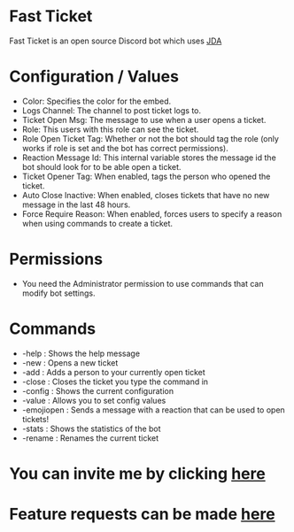# Fast Ticket

Fast Ticket is an open source Discord bot which uses [JDA](https://github.com/DV8FromTheWorld/JDA)

# Configuration / Values

- Color: Specifies the color for the embed.
- Logs Channel: The channel to post ticket logs to.
- Ticket Open Msg: The message to use when a user opens a ticket.
- Role: This users with this role can see the ticket.
- Role Open Ticket Tag: Whether or not the bot should tag the role (only works if role is set and the bot has correct permissions).
- Reaction Message Id: This internal variable stores the message id the bot should look for to be able open a ticket.
- Ticket Opener Tag: When enabled, tags the person who opened the ticket.
- Auto Close Inactive: When enabled, closes tickets that have no new message in the last 48 hours.
- Force Require Reason: When enabled, forces users to specify a reason when using commands to create a ticket.

# Permissions
- You need the Administrator permission to use commands that can modify bot settings.

# Commands

- -help : Shows the help message
- -new : Opens a new ticket
- -add : Adds a person to your currently open ticket
- -close : Closes the ticket you type the command in
- -config : Shows the current configuration
- -value : Allows you to set config values
- -emojiopen : Sends a message with a reaction that can be used to open tickets!
- -stats : Shows the statistics of the bot
- -rename : Renames the current ticket

# You can invite me by clicking [here](https://discordapp.com/oauth2/authorize?client_id=597489932130320384&scope=bot&permissions=1342532688)

# Feature requests can be made [here](https://github.com/fastticketbot/FastTicket/issues)
